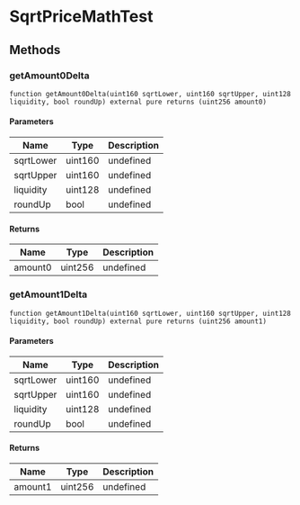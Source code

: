 # SqrtPriceMathTest









## Methods

### getAmount0Delta

```solidity
function getAmount0Delta(uint160 sqrtLower, uint160 sqrtUpper, uint128 liquidity, bool roundUp) external pure returns (uint256 amount0)
```





#### Parameters

| Name | Type | Description |
|---|---|---|
| sqrtLower | uint160 | undefined
| sqrtUpper | uint160 | undefined
| liquidity | uint128 | undefined
| roundUp | bool | undefined

#### Returns

| Name | Type | Description |
|---|---|---|
| amount0 | uint256 | undefined

### getAmount1Delta

```solidity
function getAmount1Delta(uint160 sqrtLower, uint160 sqrtUpper, uint128 liquidity, bool roundUp) external pure returns (uint256 amount1)
```





#### Parameters

| Name | Type | Description |
|---|---|---|
| sqrtLower | uint160 | undefined
| sqrtUpper | uint160 | undefined
| liquidity | uint128 | undefined
| roundUp | bool | undefined

#### Returns

| Name | Type | Description |
|---|---|---|
| amount1 | uint256 | undefined




